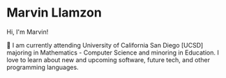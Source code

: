 # Marvin Llamzon

Hi, I'm Marvin! 

:school: I am currently attending University of California San Diego [UCSD] majoring in Mathematics - Computer Science and minoring in Education. I love to learn about new
and upcoming software, future tech, and other programming languages.
